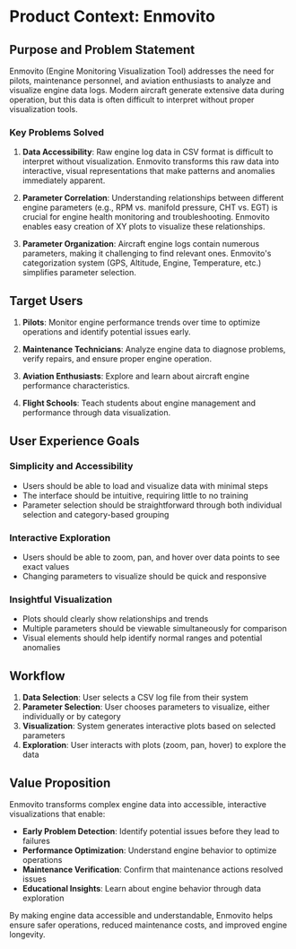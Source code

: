 # Product Context: Enmovito

## Purpose and Problem Statement

Enmovito (Engine Monitoring Visualization Tool) addresses the need for pilots, maintenance personnel, and aviation enthusiasts to analyze and visualize engine data logs. Modern aircraft generate extensive data during operation, but this data is often difficult to interpret without proper visualization tools.

### Key Problems Solved

1. **Data Accessibility**: Raw engine log data in CSV format is difficult to interpret without visualization. Enmovito transforms this raw data into interactive, visual representations that make patterns and anomalies immediately apparent.

2. **Parameter Correlation**: Understanding relationships between different engine parameters (e.g., RPM vs. manifold pressure, CHT vs. EGT) is crucial for engine health monitoring and troubleshooting. Enmovito enables easy creation of XY plots to visualize these relationships.

4. **Parameter Organization**: Aircraft engine logs contain numerous parameters, making it challenging to find relevant ones. Enmovito's categorization system (GPS, Altitude, Engine, Temperature, etc.) simplifies parameter selection.

## Target Users

1. **Pilots**: Monitor engine performance trends over time to optimize operations and identify potential issues early.

2. **Maintenance Technicians**: Analyze engine data to diagnose problems, verify repairs, and ensure proper engine operation.

3. **Aviation Enthusiasts**: Explore and learn about aircraft engine performance characteristics.

4. **Flight Schools**: Teach students about engine management and performance through data visualization.

## User Experience Goals

### Simplicity and Accessibility

- Users should be able to load and visualize data with minimal steps
- The interface should be intuitive, requiring little to no training
- Parameter selection should be straightforward through both individual selection and category-based grouping

### Interactive Exploration

- Users should be able to zoom, pan, and hover over data points to see exact values
- Changing parameters to visualize should be quick and responsive

### Insightful Visualization

- Plots should clearly show relationships and trends
- Multiple parameters should be viewable simultaneously for comparison
- Visual elements should help identify normal ranges and potential anomalies

## Workflow

1. **Data Selection**: User selects a CSV log file from their system
2. **Parameter Selection**: User chooses parameters to visualize, either individually or by category
3. **Visualization**: System generates interactive plots based on selected parameters
4. **Exploration**: User interacts with plots (zoom, pan, hover) to explore the data

## Value Proposition

Enmovito transforms complex engine data into accessible, interactive visualizations that enable:

- **Early Problem Detection**: Identify potential issues before they lead to failures
- **Performance Optimization**: Understand engine behavior to optimize operations
- **Maintenance Verification**: Confirm that maintenance actions resolved issues
- **Educational Insights**: Learn about engine behavior through data exploration

By making engine data accessible and understandable, Enmovito helps ensure safer operations, reduced maintenance costs, and improved engine longevity.
